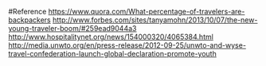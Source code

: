 #Reference 
https://www.quora.com/What-percentage-of-travelers-are-backpackers
http://www.forbes.com/sites/tanyamohn/2013/10/07/the-new-young-traveler-boom/#259ead9044a3 
http://www.hospitalitynet.org/news/154000320/4065384.html 
http://media.unwto.org/en/press-release/2012-09-25/unwto-and-wyse-travel-confederation-launch-global-declaration-promote-youth
